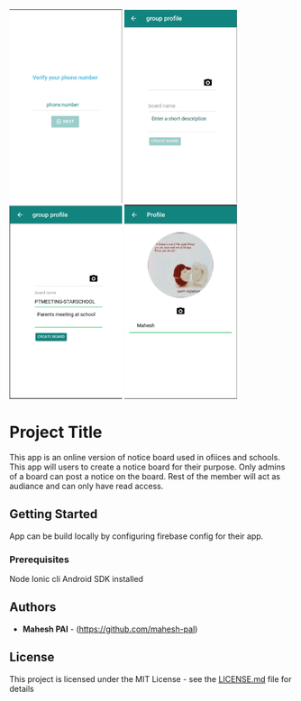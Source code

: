 
<img src="https://raw.githubusercontent.com/mahesh-pal/NoticeBoard/master/screenshots/Screen%20Shot%202018-08-05%20at%206.02.25%20PM.png" width="200">
<img src="https://github.com/mahesh-pal/NoticeBoard/blob/master/screenshots/Screen%20Shot%202018-08-05%20at%206.04.33%20PM.png" width="200">
<img src="https://raw.githubusercontent.com/mahesh-pal/NoticeBoard/master/screenshots/Screen%20Shot%202018-08-05%20at%206.05.42%20PM.png" width="200">
<img src="https://raw.githubusercontent.com/mahesh-pal/NoticeBoard/master/screenshots/Screen%20Shot%202018-08-05%20at%206.07.27%20PM.png" width="200">



# Project Title

This app is an online version of notice board used in ofiices and
schools. This app will users to create a notice board for their purpose.
Only admins of a board can post a notice on the board. Rest of the member will
act as audiance and can only have read access.

## Getting Started

App can be build locally by configuring firebase config for their app.

### Prerequisites

Node
Ionic cli
Android SDK installed

## Authors

* **Mahesh PAl** - (https://github.com/mahesh-pal)

## License

This project is licensed under the MIT License - see the [LICENSE.md](LICENSE.md) file for details
